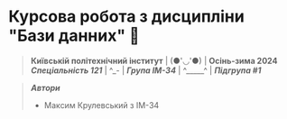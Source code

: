 # Курсова робота з дисципліни "Бази данних" 📑

> **Київській політехнічний інститут** | (●'◡'●) | **Осінь-зима 2024**  
> ***Спеціальність 121*** | ^\_- | ***Група ІМ-34*** | ^_____^ | ***Підгрупа #1***

> ***Автори***
> - Максим Крулевський з ІМ-34